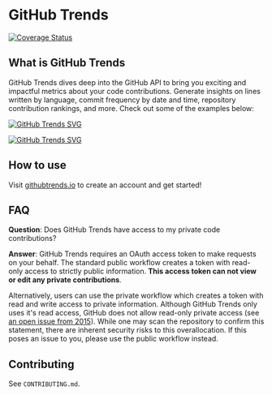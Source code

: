 # GitHub Trends

[![Coverage Status](https://coveralls.io/repos/github/avgupta456/github-trends/badge.svg?t=jQQ3FK)](https://coveralls.io/github/avgupta456/github-trends)

## What is GitHub Trends

GitHub Trends dives deep into the GitHub API to bring you exciting and impactful metrics about your code contributions. Generate insights on lines written by language, commit frequency by date and time, repository contribution rankings, and more. Check out some of the examples below:

[![GitHub Trends SVG](https://api.githubtrends.io/user/svg/avgupta456/repos?time_range=one_year&include_private=True)](https://githubtrends.io)

[![GitHub Trends SVG](https://api.githubtrends.io/user/svg/avgupta456/langs?time_range=one_year&include_private=True&compact=True)](https://githubtrends.io)

## How to use

Visit [githubtrends.io](https://www.githubtrends.io) to create an account and get started!

## FAQ

**Question**: Does GitHub Trends have access to my private code contributions?

**Answer**: GitHub Trends requires an OAuth access token to make requests on your behalf. The standard public workflow creates a token with read-only access to strictly public information. **This access token can not view or edit any private contributions**.

Alternatively, users can use the private workflow which creates a token with read and write access to private information. Although GitHub Trends only uses it's read access, GitHub does not allow read-only private access (see [an open issue from 2015](https://github.com/jollygoodcode/jollygoodcode.github.io/issues/6)). While one may scan the repository to confirm this statement, there are inherent security risks to this overallocation. If this poses an issue to you, please use the public workflow instead.

## Contributing

See `CONTRIBUTING.md`.
